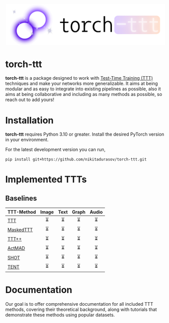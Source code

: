 <div align="center">
  <img src="docs/source/_static/images/torch-ttt.png" alt="TorchTTT" width="500">
</div>


# torch-ttt

**torch-ttt** is a package designed to work with [Test-Time Training (TTT)](https://arxiv.org/abs/1909.13231) techniques and make your networks more generalizable. It aims at being modular and as easy to integrate into existing pipelines as possible, also it aims at being collaborative and including as many methods as possible, so reach out to add yours!

# Installation


**torch-ttt** requires Python 3.10 or greater. Install the desired PyTorch version in your environment. 

For the latest development version you can run,

```console
pip install git+https://github.com/nikitadurasov/torch-ttt.git
```

# Implemented TTTs

## Baselines


| TTT-Method                                     | Image | Text | Graph | Audio |
|-----------------------------------------------|:----------:|:--------------:|:------------:|:---------------------:|
| [TTT](https://arxiv.org/abs/1909.13231)                      |     ⏳     |       ⏳       |      ⏳      |          ⏳           |
| [MaskedTTT](https://arxiv.org/abs/2209.07522)                      |     ⏳     |       ⏳       |      ⏳      |          ⏳           |
| [TTT++](https://proceedings.neurips.cc/paper/2021/hash/b618c3210e934362ac261db280128c22-Abstract.html)                      |     ⏳     |       ⏳       |      ⏳      |          ⏳           |
| [ActMAD](https://arxiv.org/abs/2211.12870)                      |     ⏳     |       ⏳       |      ⏳      |          ⏳           |
| [SHOT](https://arxiv.org/abs/2002.08546)                      |     ⏳     |       ⏳       |      ⏳      |          ⏳           |
| [TENT](https://arxiv.org/abs/2006.10726)                      |     ⏳     |       ⏳       |      ⏳      |          ⏳           |


# Documentation

Our goal is to offer comprehensive documentation for all included TTT methods, covering their theoretical background, along with tutorials that demonstrate these methods using popular datasets.
